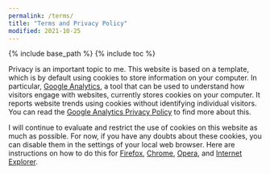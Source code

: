 ```yaml
---
permalink: /terms/
title: "Terms and Privacy Policy"
modified: 2021-10-25
---
```


{% include base_path %}
{% include toc %}

Privacy is an important topic to me. This website is based on a template, which is by default using cookies to store information on your computer. In particular, [Google Analytics](https://en.wikipedia.org/wiki/Google_Analytics), a tool that can be used to understand how visitors engage with websites, currently stores cookies on your computer. It reports website trends using cookies without identifying individual visitors. You can read the [Google Analytics Privacy Policy](http://www.google.com/analytics/learn/privacy.html) to find more about this.

I will continue to evaluate and restrict the use of cookies on this website as much as possible. For now, if you have any doubts about these cookies, you can disable them in the settings of your local web browser. Here are instructions on how to do this for [Firefox](https://support.mozilla.org/en-US/kb/block-websites-storing-cookies-site-data-firefox), [Chrome](https://support.google.com/chrome/answer/95647?hl=en), [Opera](https://help.opera.com/en/latest/web-preferences/), and [Internet Explorer](https://support.microsoft.com/en-us/windows/delete-and-manage-cookies-168dab11-0753-043d-7c16-ede5947fc64d).


